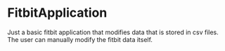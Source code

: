 # FitbitApplication
Just a basic fitbit application that modifies data that is stored in csv files.
The user can manually modify the fitbit data itself.
